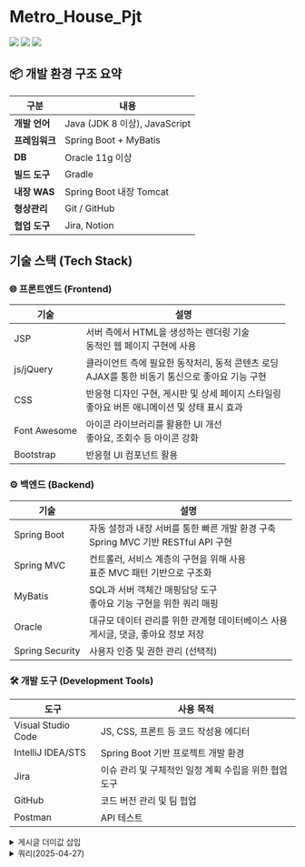 # Metro_House_Pjt

  <img src="https://img.shields.io/badge/java-007396?style=for-the-badge&logo=java&logoColor=white"> 
  <img src="https://img.shields.io/badge/oracle-F80000?style=for-the-badge&logo=oracle&logoColor=white"> 
  <img src="https://img.shields.io/badge/spring-6DB33F?style=for-the-badge&logo=spring&logoColor=white"> 

## 📦 개발 환경 구조 요약

| 구분 | 내용
|-----|-----
| **개발 언어** | Java (JDK 8 이상), JavaScript
| **프레임워크** | Spring Boot + MyBatis
| **DB** | Oracle 11g 이상
| **빌드 도구** | Gradle
| **내장 WAS** | Spring Boot 내장 Tomcat
| **형상관리** | Git / GitHub
| **협업 도구** | Jira, Notion


## 기술 스택 (Tech Stack)

### 🌐 프론트엔드 (Frontend)

| 기술 | 설명
|-----|-----
| JSP | 서버 측에서 HTML을 생성하는 렌더링 기술<br>동적인 웹 페이지 구현에 사용
| js/jQuery | 클라이언트 측에 필요한 동작처리, 동적 콘텐츠 로딩<br>AJAX를 통한 비동기 통신으로 좋아요 기능 구현
| CSS | 반응형 디자인 구현, 게시판 및 상세 페이지 스타일링 <br>좋아요 버튼 애니메이션 및 상태 표시 효과
| Font Awesome | 아이콘 라이브러리를 활용한 UI 개선<br>좋아요, 조회수 등 아이콘 강화
| Bootstrap | 반응형 UI 컴포넌트 활용


### ⚙️ 백엔드 (Backend)

| 기술 | 설명
|-----|-----
| Spring Boot | 자동 설정과 내장 서버를 통한 빠른 개발 환경 구축<br>Spring MVC 기반 RESTful API 구현
| Spring MVC | 컨트롤러, 서비스 계층의 구현을 위해 사용<br>표준 MVC 패턴 기반으로 구조화
| MyBatis | SQL과 서버 객체간 매핑담당 도구<br>좋아요 기능 구현을 위한 쿼리 매핑
| Oracle | 대규모 데이터 관리를 위한 관계형 데이터베이스 사용<br>게시글, 댓글, 좋아요 정보 저장
| Spring Security | 사용자 인증 및 권한 관리 (선택적)


### 🛠️ 개발 도구 (Development Tools)

| 도구 | 사용 목적
|-----|-----
| Visual Studio Code | JS, CSS, 프론트 등 코드 작성용 에디터
| IntelliJ IDEA/STS | Spring Boot 기반 프로젝트 개발 환경
| Jira | 이슈 관리 및 구체적인 일정 계획 수립을 위한 협업 도구
| GitHub | 코드 버전 관리 및 팀 협업
| Postman | API 테스트


<details>
  <summary>게시글 더미값 삽입</summary>
  <pre><code>
BEGIN
  FOR i IN 1..300 LOOP
    INSERT INTO board (boardNumber, userName, boardTitle, boardContent, boardWriteDate, boardViews)
    VALUES (i, '사용자'||i, '제목'||i, '내용'||i, SYSDATE, 0);
    
    IF MOD(i, 100) = 0 THEN
      COMMIT;
    END IF;
  END LOOP;
  COMMIT;
END;
  </code></pre>
</details>


<details>
  <summary>쿼리(2025-04-27)</summary>
  <pre><code>
GRANT CREATE SESSION, CREATE TABLE, CREATE VIEW, CREATE SEQUENCE, 
      CREATE SYNONYM, CREATE PROCEDURE, CREATE TRIGGER, CREATE MATERIALIZED VIEW 
TO METRO_HOUSE;
GRANT SELECT ANY TABLE, INSERT ANY TABLE, UPDATE ANY TABLE, DELETE ANY TABLE
TO METRO_HOUSE;
ALTER USER METRO_HOUSE DEFAULT TABLESPACE USERS;
ALTER USER METRO_HOUSE QUOTA UNLIMITED ON USERS;


CREATE TABLE USERINFO (
userNumber      NUMBER PRIMARY KEY,
userId          VARCHAR2(100),
userPw          VARCHAR2(100),
userName        VARCHAR2(100),
userTel         VARCHAR2(20),
userEmail       VARCHAR2(200),
userBirth       VARCHAR2(50),
userZipCode     VARCHAR2(50),
userAddress     VARCHAR2(300),
userDetailAddress VARCHAR2(500),
userAdmin       NUMBER DEFAULT 0,
userRegdate     DATE DEFAULT SYSDATE
);


CREATE TABLE BOARD (
boardNumber     NUMBER PRIMARY KEY,
userNumber      NUMBER,
userName        VARCHAR2(50),
boardTitle      VARCHAR2(1000),
boardContent    VARCHAR2(4000),
boardWriteDate  DATE DEFAULT SYSDATE,
boardHit        NUMBER DEFAULT 0,
boardViews      NUMBER DEFAULT 0,
boardLikes      NUMBER DEFAULT 0,
FOREIGN KEY (userNumber) REFERENCES USERINFO(userNumber)ON DELETE CASCADE
);


CREATE TABLE board_likes (
boardNumber number,
userNumber number,
PRIMARY KEY (boardNumber, userNumber)
);


CREATE TABLE BOARD_COMMENT (
commentNumber       NUMBER PRIMARY KEY,
commentSubNumber    NUMBER,
commentSubStepNumber NUMBER,
boardNumber         NUMBER,
userNumber          NUMBER,
userName            VARCHAR2(50),
commentContent      VARCHAR2(4000),
commentWriteDate    DATE DEFAULT SYSDATE
);


ALTER TABLE BOARD_COMMENT
ADD CONSTRAINT fk_comment_board
FOREIGN KEY (boardNumber)
REFERENCES BOARD(boardNumber)
ON DELETE CASCADE;


ALTER TABLE BOARD_COMMENT
ADD CONSTRAINT fk_comment_user
FOREIGN KEY (userNumber)
REFERENCES USERINFO(userNumber)
ON DELETE CASCADE;
DESC board_comment;


create table apartmentinfo(
    apartmentId number primary key,
    sggcd VARCHAR2(10),
    umdnm VARCHAR2(100),
    aptnm VARCHAR2(200),
    jibun VARCHAR2(100),
    excluusear VARCHAR2(50),
    dealYear VARCHAR2(4),
    dealMonth VARCHAR2(2),
    dealDay VARCHAR2(2),
    dealAmount VARCHAR2(100),
    floor VARCHAR2(10),
    buildYear VARCHAR2(4),
    cdealType VARCHAR2(50),
    cdealDay VARCHAR2(50),
    dealingGbn VARCHAR2(50),
    estateAgentSggnm VARCHAR2(100),
    rgstDate VARCHAR2(50),
    aptDong VARCHAR2(50),
    slerGbn VARCHAR2(50),
    buyerGbn VARCHAR2(50),
    landLeaseHoldGbn VARCHAR2(50),
    aptSeq VARCHAR2(50),
    bonbun VARCHAR2(50),
    bubun VARCHAR2(50),
    landCd VARCHAR2(50),
    roadNm VARCHAR2(200),
    roadNmBonbun VARCHAR2(50),
    roadNmBubun VARCHAR2(50),
    roadNmCd VARCHAR2(50),
    roadNmSeq VARCHAR2(50),
    roadNmSggcd VARCHAR2(50),
    roadNmBcd VARCHAR2(50),
    umdcd VARCHAR2(50),
    lat NUMBER(12,8),
    lng NUMBER(12,8),
    subwayStation VARCHAR2(100),
    subwayDistance VARCHAR2(50)
);

-- 위도/경도에 복합 인덱스 생성
CREATE INDEX idx_apartmentinfo_latlng ON APARTMENTINFO(lat, lng);


CREATE SEQUENCE seq_apartmentinfo
    START WITH 1
    INCREMENT BY 1
    NOCACHE
    NOCYCLE;
create table apartment_favorite(
    favoriteId number primary key,
    apartmentId number,
    userNumber number,
    createdAt date default sysdate,
    lat NUMBER(12,8),
    lng NUMBER(12,8),
    dealamount varchar2(100),

    FOREIGN KEY (apartmentId) REFERENCES APARTMENTINFO(apartmentId)ON DELETE CASCADE,
    FOREIGN KEY (userNumber) REFERENCES USERINFO(userNumber)ON DELETE CASCADE
);
CREATE SEQUENCE seq_apartment_favorite
START WITH 1
INCREMENT BY 1
NOCACHE
NOCYCLE;

create table apartment_review(
REVIEWID NUMBER PRIMARY KEY,                -- 리뷰 고유 ID (시퀀스 사용)
apartmentId NUMBER NOT NULL,                 -- 도서 번호 (외래키) - 실제 타입으로 수정 필요
USERNUMBER NUMBER NOT NULL,                 -- 사용자 ID (외래키) - VARCHAR2(50)에서 NUMBER로 수정
REVIEWTITLE VARCHAR2(200) NOT NULL,         -- 리뷰 제목
REVIEWCONTENT CLOB NOT NULL,                -- 리뷰 내용 (긴 텍스트)
REVIEWRATING NUMBER(1) NOT NULL,            -- 평점 (1-5)
REVIEWDATE DATE DEFAULT SYSDATE,            -- 작성일
REVIEWMODIFIED_DATE DATE,                   -- 수정일
REVIEWSTATUS VARCHAR2(10) DEFAULT 'ACTIVE',           -- 상태 (Y: 활성, N: 삭제)

CONSTRAINT FK_REVIEW_apartment FOREIGN KEY (apartmentId) REFERENCES apartmentinfo(apartmentId),
CONSTRAINT FK_REVIEW_USER FOREIGN KEY (USERNUMBER) REFERENCES USERINFO(USERNUMBER),
CONSTRAINT CHK_REVIEW_RATING CHECK (REVIEWRATING BETWEEN 1 AND 5)

);

-- 리뷰 ID 시퀀스
CREATE SEQUENCE SEQ_REVIEW_ID
START WITH 1
INCREMENT BY 1
NOCACHE;


CREATE TABLE REVIEW_HELPFUL (
HELPFUL_ID NUMBER PRIMARY KEY,
REVIEWID NUMBER NOT NULL,
USERNUMBER NUMBER NOT NULL,
HELPFUL_DATE DATE DEFAULT SYSDATE,
CONSTRAINT FK_REVIEW_HELPFUL_REVIEW FOREIGN KEY (REVIEWID) REFERENCES apartment_REVIEW(REVIEWID),
CONSTRAINT FK_REVIEW_HELPFUL_USER FOREIGN KEY (USERNUMBER) REFERENCES USERINFO(USERNUMBER),
CONSTRAINT UQ_REVIEW_HELPFUL UNIQUE (REVIEWID, USERNUMBER)
);


-- 리뷰(도움됨)시퀀스 생성
CREATE SEQUENCE SEQ_HELPFUL_ID
START WITH 1
INCREMENT BY 1
NOCACHE
NOCYCLE;


-------------------------------------------------------------------------아파트 큐(년,월,시군구코드)
CREATE TABLE "METRO_HOUSE"."APARTMENTINFO_QUEUE" 
   (   "QUEUE_ID" NUMBER, 
   "APARTMENTID" NUMBER, 
   "SGGCD" VARCHAR2(10), 
   "UMDNM" VARCHAR2(100), 
   "APTNM" VARCHAR2(200), 
   "JIBUN" VARCHAR2(100), 
   "EXCLUUSEAR" VARCHAR2(50), 
   "DEALYEAR" VARCHAR2(4), 
   "DEALMONTH" VARCHAR2(2), 
   "DEALDAY" VARCHAR2(2), 
   "DEALAMOUNT" VARCHAR2(100), 
   "FLOOR" VARCHAR2(10), 
   "BUILDYEAR" VARCHAR2(4), 
   "CDEALTYPE" VARCHAR2(50), 
   "CDEALDAY" VARCHAR2(50), 
   "DEALINGGBN" VARCHAR2(50), 
   "ESTATEAGENTSGGNM" VARCHAR2(100), 
   "RGSTDATE" VARCHAR2(50), 
   "APTDONG" VARCHAR2(50), 
   "SLERGBN" VARCHAR2(50), 
   "BUYERGBN" VARCHAR2(50), 
   "LANDLEASEHOLDGBN" VARCHAR2(50), 
   "APTSEQ" VARCHAR2(50), 
   "BONBUN" VARCHAR2(50), 
   "BUBUN" VARCHAR2(50), 
   "LANDCD" VARCHAR2(50), 
   "ROADNM" VARCHAR2(200), 
   "ROADNMBONBUN" VARCHAR2(50), 
   "ROADNMBUBUN" VARCHAR2(50), 
   "ROADNMCD" VARCHAR2(50), 
   "ROADNMSEQ" VARCHAR2(50), 
   "ROADNMSGGCD" VARCHAR2(50), 
   "ROADNMBCD" VARCHAR2(50), 
   "UMDCD" VARCHAR2(50), 
   "LAT" NUMBER(12,8), 
   "LNG" NUMBER(12,8), 
   "SUBWAYSTATION" VARCHAR2(100), 
   "SUBWAYDISTANCE" VARCHAR2(50), 
   "PROCESSED" CHAR(1) DEFAULT 'N'
   )
CREATE INDEX idx_apartmentqueue_id ON APARTMENTINFO_QUEUE(apartmentid);
CREATE SEQUENCE SEQ_APARTMENTINFO_QUEUE
START WITH 1
INCREMENT BY 1
NOCACHE
NOCYCLE;

----------------------------------------------------------------------------------------------apartment procedure
CREATE OR REPLACE PROCEDURE process_apartmentinfo_queue IS
    -- 테이블 생성을 위한 변수들
    v_table_name VARCHAR2(100);
    v_sql        VARCHAR2(4000);
    v_count      NUMBER;
    
    -- 처리할 레코드를 위한 커서
    CURSOR cur IS
        SELECT * FROM APARTMENTINFO_QUEUE WHERE PROCESSED = 'N';
    
    -- 테이블 생성을 위한 커서
    CURSOR tab_cur IS
        SELECT DISTINCT DEALYEAR, DEALMONTH, SGGCD
        FROM APARTMENTINFO_QUEUE
        WHERE PROCESSED = 'N';
BEGIN
    -- 1. 먼저 필요한 테이블 생성 (동일)
    FOR tab_rec IN tab_cur LOOP
        v_table_name := 'Z_' || tab_rec.DEALYEAR;
        
        SELECT COUNT(*) INTO v_count FROM user_tables WHERE table_name = UPPER(v_table_name);
        
        IF v_count = 0 THEN
            -- 테이블 생성 (동일한 구조)
            v_sql := 'CREATE TABLE ' || v_table_name || ' (
                APARTMENTID         NUMBER PRIMARY KEY,
                SGGCD               VARCHAR2(10),
                UMDNM               VARCHAR2(100),
                APTNM               VARCHAR2(200),
                JIBUN               VARCHAR2(100),
                EXCLUUSEAR          VARCHAR2(50),
                DEALYEAR            VARCHAR2(4),
                DEALMONTH           VARCHAR2(2),
                DEALDAY             VARCHAR2(2),
                DEALAMOUNT          VARCHAR2(100),
                FLOOR               VARCHAR2(10),
                BUILDYEAR           VARCHAR2(4),
                CDEALTYPE           VARCHAR2(50),
                CDEALDAY            VARCHAR2(50),
                DEALINGGBN          VARCHAR2(50),
                ESTATEAGENTSGGNM    VARCHAR2(100),
                RGSTDATE            VARCHAR2(50),
                APTDONG             VARCHAR2(50),
                SLERGBN             VARCHAR2(50),
                BUYERGBN            VARCHAR2(50),
                LANDLEASEHOLDGBN    VARCHAR2(50),
                APTSEQ              VARCHAR2(50),
                BONBUN              VARCHAR2(50),
                BUBUN               VARCHAR2(50),
                LANDCD              VARCHAR2(50),
                ROADNM              VARCHAR2(200),
                ROADNMBONBUN        VARCHAR2(50),
                ROADNMBUBUN         VARCHAR2(50),
                ROADNMCD            VARCHAR2(50),
                ROADNMSEQ           VARCHAR2(50),
                ROADNMSGGCD         VARCHAR2(50),
                ROADNMBCD           VARCHAR2(50),
                UMDCD               VARCHAR2(50),
                LAT                 NUMBER(12,8),
                LNG                 NUMBER(12,8),
                SUBWAYSTATION       VARCHAR2(100),
                SUBWAYDISTANCE      VARCHAR2(50)
            )';
            EXECUTE IMMEDIATE v_sql;
        END IF;
    END LOOP;
    
    -- 2. MERGE 문을 사용하여 데이터 처리
    FOR rec IN cur LOOP
        v_table_name := 'Z_' || rec.DEALYEAR;
        
        -- MERGE 문으로 중복 방지
        v_sql := 'MERGE INTO ' || v_table_name || ' target
                  USING (SELECT :1 as APARTMENTID, :2 as SGGCD, :3 as UMDNM, :4 as APTNM, :5 as JIBUN, 
                               :6 as EXCLUUSEAR, :7 as DEALYEAR, :8 as DEALMONTH, :9 as DEALDAY, :10 as DEALAMOUNT,
                               :11 as FLOOR, :12 as BUILDYEAR, :13 as CDEALTYPE, :14 as CDEALDAY, :15 as DEALINGGBN,
                               :16 as ESTATEAGENTSGGNM, :17 as RGSTDATE, :18 as APTDONG, :19 as SLERGBN, :20 as BUYERGBN,
                               :21 as LANDLEASEHOLDGBN, :22 as APTSEQ, :23 as BONBUN, :24 as BUBUN, :25 as LANDCD,
                               :26 as ROADNM, :27 as ROADNMBONBUN, :28 as ROADNMBUBUN, :29 as ROADNMCD, :30 as ROADNMSEQ,
                               :31 as ROADNMSGGCD, :32 as ROADNMBCD, :33 as UMDCD, :34 as LAT, :35 as LNG,
                               :36 as SUBWAYSTATION, :37 as SUBWAYDISTANCE FROM dual) source
                  ON (target.SGGCD = source.SGGCD AND target.APTNM = source.APTNM AND 
                      target.DEALYEAR = source.DEALYEAR AND target.DEALMONTH = source.DEALMONTH AND 
                      target.DEALDAY = source.DEALDAY AND target.EXCLUUSEAR = source.EXCLUUSEAR AND 
                      target.FLOOR = source.FLOOR AND target.DEALAMOUNT = source.DEALAMOUNT)
                  WHEN NOT MATCHED THEN
                      INSERT (APARTMENTID, SGGCD, UMDNM, APTNM, JIBUN, EXCLUUSEAR, DEALYEAR, DEALMONTH, DEALDAY,
                              DEALAMOUNT, FLOOR, BUILDYEAR, CDEALTYPE, CDEALDAY, DEALINGGBN, ESTATEAGENTSGGNM,
                              RGSTDATE, APTDONG, SLERGBN, BUYERGBN, LANDLEASEHOLDGBN, APTSEQ, BONBUN, BUBUN,
                              LANDCD, ROADNM, ROADNMBONBUN, ROADNMBUBUN, ROADNMCD, ROADNMSEQ, ROADNMSGGCD,
                              ROADNMBCD, UMDCD, LAT, LNG, SUBWAYSTATION, SUBWAYDISTANCE)
                      VALUES (source.APARTMENTID, source.SGGCD, source.UMDNM, source.APTNM, source.JIBUN, 
                              source.EXCLUUSEAR, source.DEALYEAR, source.DEALMONTH, source.DEALDAY, source.DEALAMOUNT,
                              source.FLOOR, source.BUILDYEAR, source.CDEALTYPE, source.CDEALDAY, source.DEALINGGBN,
                              source.ESTATEAGENTSGGNM, source.RGSTDATE, source.APTDONG, source.SLERGBN, source.BUYERGBN,
                              source.LANDLEASEHOLDGBN, source.APTSEQ, source.BONBUN, source.BUBUN, source.LANDCD,
                              source.ROADNM, source.ROADNMBONBUN, source.ROADNMBUBUN, source.ROADNMCD, source.ROADNMSEQ,
                              source.ROADNMSGGCD, source.ROADNMBCD, source.UMDCD, source.LAT, source.LNG,
                              source.SUBWAYSTATION, source.SUBWAYDISTANCE)';
        
        EXECUTE IMMEDIATE v_sql USING
            rec.APARTMENTID, rec.SGGCD, rec.UMDNM, rec.APTNM, rec.JIBUN, rec.EXCLUUSEAR, rec.DEALYEAR, rec.DEALMONTH, rec.DEALDAY,
            rec.DEALAMOUNT, rec.FLOOR, rec.BUILDYEAR, rec.CDEALTYPE, rec.CDEALDAY, rec.DEALINGGBN, rec.ESTATEAGENTSGGNM,
            rec.RGSTDATE, rec.APTDONG, rec.SLERGBN, rec.BUYERGBN, rec.LANDLEASEHOLDGBN, rec.APTSEQ, rec.BONBUN, rec.BUBUN,
            rec.LANDCD, rec.ROADNM, rec.ROADNMBONBUN, rec.ROADNMBUBUN, rec.ROADNMCD, rec.ROADNMSEQ, rec.ROADNMSGGCD,
            rec.ROADNMBCD, rec.UMDCD, rec.LAT, rec.LNG, rec.SUBWAYSTATION, rec.SUBWAYDISTANCE;
        
        -- 처리 완료 표시
        UPDATE APARTMENTINFO_QUEUE 
        SET PROCESSED = 'Y' 
        WHERE APARTMENTID = rec.APARTMENTID;
    END LOOP;
    
    COMMIT;
END;
----------------------------------------------------------------------------------------------apartment trigger
create or replace TRIGGER trg_apartmentinfo_insert
AFTER INSERT ON apartmentinfo
FOR EACH ROW
BEGIN
  INSERT INTO apartmentinfo_queue (
    apartmentId, sggcd, umdnm, aptnm, jibun, excluusear,
    dealYear, dealMonth, dealDay, dealAmount, floor, buildYear, cdealType, cdealDay,
    dealingGbn, estateAgentSggnm, rgstDate, aptDong, slerGbn, buyerGbn,
    landLeaseHoldGbn, aptSeq, bonbun, bubun, landCd, roadNm, roadNmBonbun,
    roadNmBubun, roadNmCd, roadNmSeq, roadNmSggcd, roadNmBcd, umdcd,
    lat, lng, subwayStation, subwayDistance
  ) VALUES (
    :NEW.apartmentId, :NEW.sggcd, :NEW.umdnm, :NEW.aptnm, :NEW.jibun, :NEW.excluusear,
    :NEW.dealYear, :NEW.dealMonth, :NEW.dealDay, :NEW.dealAmount, :NEW.floor, :NEW.buildYear, :NEW.cdealType, :NEW.cdealDay,
    :NEW.dealingGbn, :NEW.estateAgentSggnm, :NEW.rgstDate, :NEW.aptDong, :NEW.slerGbn, :NEW.buyerGbn,
    :NEW.landLeaseHoldGbn, :NEW.aptSeq, :NEW.bonbun, :NEW.bubun, :NEW.landCd, :NEW.roadNm, :NEW.roadNmBonbun,
    :NEW.roadNmBubun, :NEW.roadNmCd, :NEW.roadNmSeq, :NEW.roadNmSggcd, :NEW.roadNmBcd, :NEW.umdcd,
    :NEW.lat, :NEW.lng, :NEW.subwayStation, :NEW.subwayDistance
  );
END;


  </code></pre>
</details>
